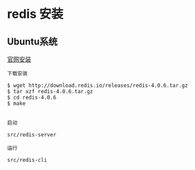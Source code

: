 # redis 安装

## Ubuntu系统

[官网安装](https://redis.io/download)
```
下载安装

$ wget http://download.redis.io/releases/redis-4.0.6.tar.gz
$ tar xzf redis-4.0.6.tar.gz
$ cd redis-4.0.6
$ make


启动

src/redis-server

运行

src/redis-cli

```
